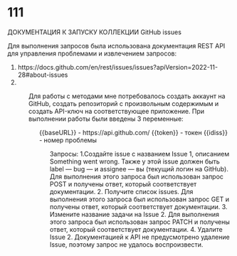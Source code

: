 # 111
ДОКУМЕНТАЦИЯ К ЗАПУСКУ КОЛЛЕКЦИИ GitHub issues

<p>Для выполнения запросов была использована документация REST API для управления проблемами и извлечением запросов:<p>
 
<ol>
<li>https://docs.github.com/en/rest/issues/issues?apiVersion=2022-11-28#about-issues<li>
<ol>
 
<p>Для работы с методами мне потребовалось создать аккаунт на GitHub, создать репозиторий с произвольным содержимым и создать API-ключ на соответствующее приложение.
При выполнении работы были введены 3 переменные:<p> 
<ol>{{baseURL}} - https://api.github.com/
{{token}} - токен
{{idiss}} - номер проблемы<ol>
 
Запросы:
1.Создайте issue с названием Issue 1, описанием Something went wrong. Также у этой issue должен быть label — bug — и assignee — вы (текущий логин на GitHub).
 Для выполнения этого запроса был использован запрос POST  и получены ответ, который соответствует документации.
2. Получите список issues.
Для выполнения этого запроса был использован запрос GET и получены ответ, который соответствует документации.
3. Измените название задачи на Issue 2.
Для выполнения этого запроса был использован запрос PATCH  и получены ответ, который соответствует документации.
4. Удалите Issue 2.
Документацией к API не предусмотрено удаление  Issue, поэтому запрос не удалось воспроизвести.
